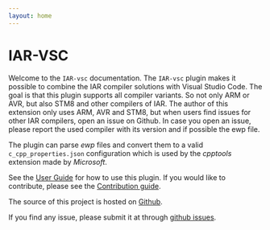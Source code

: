 ```yaml
---
layout: home
---
```


# IAR-VSC

Welcome to the `IAR-vsc` documentation. The `IAR-vsc` plugin makes it possible to combine the IAR compiler solutions with Visual Studio Code. The goal is that this plugin supports all compiler
variants. So not only ARM or AVR, but also STM8 and other compilers of IAR. The author of this extension only uses ARM, AVR and STM8, but when
users find issues for other IAR compilers, open an issue on Github. In case you open an issue, please report the used compiler with its version and if possible the ewp file.

The plugin can parse *ewp* files and convert them to a valid `c_cpp_properties.json` configuration which is used by the *cpptools* extension made by *Microsoft*.

See the [User Guide](/user-guide) for how to use this plugin.
If you would like to contribute, please see the [Contribution guide](/contributing).

The source of this project is hosted on [Github](https://github.com/pluyckx/iar-vsc).

If you find any issue, please submit it at through [github issues](https://github.com/pluyckx/iar-vsc/issues).